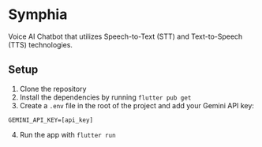 # Symphia

Voice AI Chatbot that utilizes Speech-to-Text (STT) and Text-to-Speech (TTS) technologies.

## Setup

1. Clone the repository
2. Install the dependencies by running `flutter pub get`
3. Create a `.env` file in the root of the project and add your Gemini API key:

```env
GEMINI_API_KEY=[api_key]
```

4. Run the app with `flutter run`
